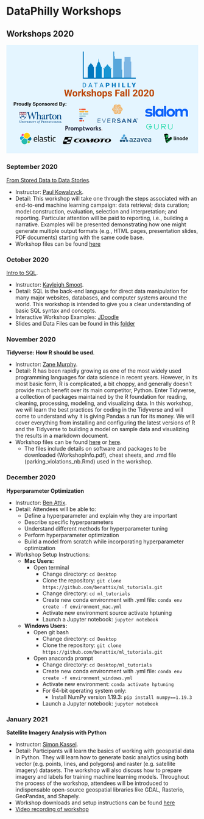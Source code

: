 # DataPhilly Workshops

  
## Workshops 2020 
<img src="EventTitleSponsors_Aug302020.png?raw=true"/>

### September 2020
[From Stored Data to Data Stories](https://github.com/pjkowalczyk/DataPhilly_StoredDataStories). 
- Instructor: [Paul Kowalzyck](https://www.linkedin.com/in/pauljkowalczyk/). 
- Detail: This workshop will take one through the steps associated with an end-to-end machine learning campaign: data retrieval; data curation; model construction, evaluation, selection and interpretation; and reporting. Particular attention will be paid to reporting, i.e., building a narrative. Examples will be presented demonstrating how one might generate multiple output formats (e.g., HTML pages, presentation slides, PDF documents) starting with the same code base.  
- Workshop files can be found [here](https://github.com/pjkowalczyk/DataPhilly_StoredDataStories)

### October 2020
[Intro to SQL](http://tpcg.io/HjSt3dp7). 
- Instructor: [Kayleigh Smoot](https://www.linkedin.com/in/kayleigh-smoot/). 
- Detail: SQL is the back-end language for direct data manipulation for many major websites, databases, and computer systems around the world. This workshop is intended to give you a clear understanding of basic SQL syntax and concepts. 
- Interactive Workshop Examples: [JDoodle](https://www.jdoodle.com/ia/2QC)
- Slides and Data Files can be found in this [folder](https://github.com/DataPhilly/Workshops/tree/master/WorkshopFiles/IntroToSQL)

### November 2020
**Tidyverse: How R should be used**. 
- Instructor: [Zane Murphy](https://www.linkedin.com/in/zane-murphy-406809125/). 
- Detail: R has been rapidly growing as one of the most widely used programming languages for data science in recent years. However, in its most basic form, R is complicated, a bit choppy, and generally doesn’t provide much benefit over its main competitor, Python. Enter Tidyverse, a collection of packages maintained by the R foundation for reading, cleaning, processing, modeling, and visualizing data. In this workshop, we will learn the best practices for coding in the Tidyverse and will come to understand why it is giving Pandas a run for its money. We will cover everything from installing and configuring the latest versions of R and the Tidyverse to building a model on sample data and visualizing the results in a markdown document.
- Workshop files can be found [here](https://github.com/zanemurphy/DataPhilly-Tidyverse) or [here](https://github.com/zanemurphy/DataPhilly-Tidyverse). 
  - The files include details on software and packages to be downloaded (WorkshopInfo.pdf), cheat sheets,  and .rmd file (parking_violations_nb.Rmd) used in the workshop.
  
### December 2020  
**Hyperparameter Optimization**
- Instructor: [Ben Attix](https://www.linkedin.com/in/benattix/).
- Detail: Attendees will be able to:  
  - Define a hyperparameter and explain why they are important  
  - Describe specific hyperparameters  
  - Understand different methods for hyperparameter tuning  
  - Perform hyperparameter optimization  
  - Build a model from scratch while incorporating hyperparameter optimization  
- Workshop Setup Instructions:  
  - **Mac Users:**  
    - Open terminal  
      - Change directory: `cd Desktop`
      - Clone the repository: `git clone https://github.com/benattix/ml_tutorials.git`
      - Change directory: `cd ml_tutorials`
      - Create new conda environment with .yml file: `conda env create -f environment_mac.yml`
      - Activate new environment source activate hptuning
      - Launch a Jupyter notebook: `jupyter notebook`
   - **Windows Users:**
      - Open git bash  
        - Change directory: `cd Desktop`  
        - Clone the repository: `git clone https://github.com/benattix/ml_tutorials.git`  
      - Open anaconda prompt  
        - Change directory: `cd Desktop/ml_tutorials`  
        - Create new conda environment with .yml file: `conda env create -f environment_windows.yml`  
        - Activate new environment: `conda activate hptuning`  
        - For 64-bit operating system only:
          - Install NumPy version 1.19.3: `pip install numpy==1.19.3`
        - Launch a Jupyter notebook: `jupyter notebook`
  
### January 2021 
**Satellite Imagery Analysis with Python**
- Instructor: [Simon Kassel](https://www.linkedin.com/in/simon-kassel-6b074434/).  
- Detail: Participants will learn the basics of working with geospatial data in Python. They will learn how to generate basic analytics using both vector (e.g. points, lines, and polygons) and raster (e.g. satellite imagery) datasets. The workshop will also discuss how to prepare imagery and labels for training machine learning models. Throughout the process of the workshop, attendees will be introduced to indispensable open-source geospatial libraries like GDAL, Rasterio, GeoPandas, and Shapely. 
- Workshop downloads and setup instructions can be found [here](https://github.com/simonkassel/python-satellite-imagery-workshop)
- [Video recording of workshop](https://youtu.be/KFO9zCFBwtY)
